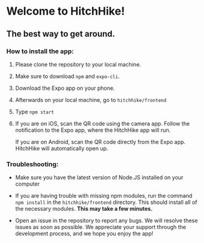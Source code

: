 # Welcome to HitchHike!

## The best way to get around.

### How to install the app:

1. Please clone the repository to your local machine.

2. Make sure to download `npm` and `expo-cli`.

3. Download the Expo app on your phone.

4. Afterwards on your local machine, go to `hitchhike/frontend`

5. Type `npm start`

6. If you are on iOS, scan the QR code using the camera app. Follow the notification to the Expo app, where the HitchHike app will run.

   If you are on Android, scan the QR code directly from the Expo app. HitchHike will automatically open up.

### Troubleshooting:

* Make sure you have the latest version of Node.JS installed on your computer

* If you are having trouble with missing npm modules, run the command `npm install` in the `hitchhike/frontend` directory. This should install all of the necessary modules. **This may take a few minutes.**

* Open an issue in the repository to report any bugs. We will resolve these issues as soon as possible. We appreciate your support through the development process, and we hope you enjoy the app!
